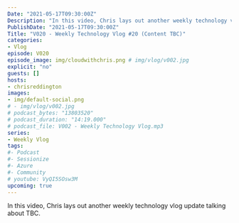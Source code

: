 ```yaml
---
Date: "2021-05-17T09:30:00Z"
Description: "In this video, Chris lays out another weekly technology vlog update talking about TBC"
PublishDate: "2021-05-17T09:30:00Z"
Title: "V020 - Weekly Technology Vlog #20 (Content TBC)"
categories:
- Vlog
episode: V020
episode_image: img/cloudwithchris.png # img/vlog/v002.jpg
explicit: "no"
guests: []
hosts:
- chrisreddington
images:
- img/default-social.png
# - img/vlog/v002.jpg
# podcast_bytes: "13803520"
# podcast_duration: "14:19.000"
# podcast_file: V002 - Weekly Technology Vlog.mp3
series:
- Weekly Vlog
tags:
#- Podcast
#- Sessionize
#- Azure
#- Community
# youtube: VyQI5SOsw3M
upcoming: true
---
```

In this video, Chris lays out another weekly technology vlog update talking about TBC.